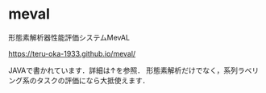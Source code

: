 # meval
形態素解析器性能評価システムMevAL

https://teru-oka-1933.github.io/meval/

JAVAで書かれています．詳細は↑を参照．
形態素解析だけでなく，系列ラべリング系のタスクの評価になら大抵使えます．
